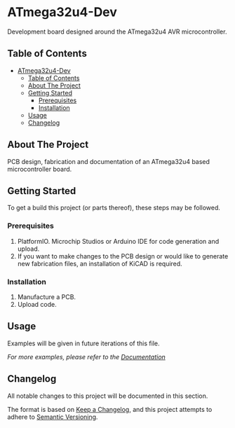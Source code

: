 # ATmega32u4-Dev
Development board designed around the ATmega32u4 AVR microcontroller.

## Table of Contents
- [ATmega32u4-Dev](#ATmega32u4-Dev)
  - [Table of Contents](#table-of-contents)
  - [About The Project](#about-the-project)
  - [Getting Started](#getting-started)
    - [Prerequisites](#prerequisites)
    - [Installation](#installation)
  - [Usage](#usage)
  - [Changelog](#changelog)

## About The Project
PCB design, fabrication and documentation of an ATmega32u4 based microcontroller board.

## Getting Started
To get a build this project (or parts thereof), these steps may be followed.

### Prerequisites
1. PlatformIO. Microchip Studios or Arduino IDE for code generation and upload.
2. If you want to make changes to the PCB design or would like to generate new fabrication files, an installation of KiCAD is required.

### Installation
1. Manufacture a PCB.
2. Upload code.

## Usage
Examples will be given in future iterations of this file.

_For more examples, please refer to the [Documentation](https://)_

## Changelog
All notable changes to this project will be documented in this section.

The format is based on [Keep a Changelog](https://keepachangelog.com/en/1.0.0/),
and this project attempts to adhere to [Semantic Versioning](https://semver.org/spec/v2.0.0.html).
